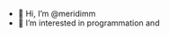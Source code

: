 - 👋 Hi, I’m @meridimm
- 👀 I’m interested in programmation and 
<!---
meridimm/meridimm is a ✨ special ✨ repository because its `README.md` (this file) appears on your GitHub profile.
You can click the Preview link to take a look at your changes.
--->
